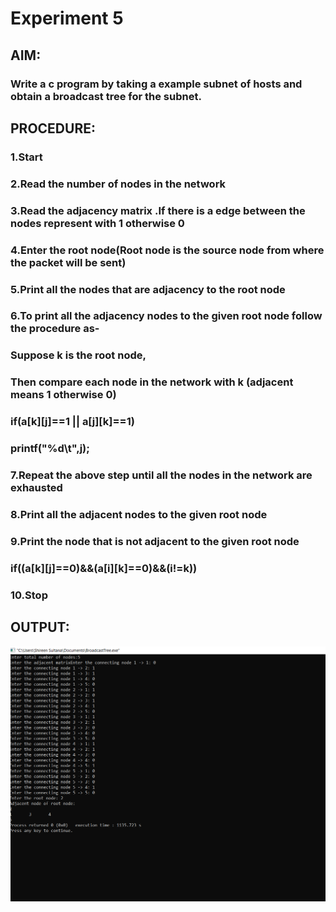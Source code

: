 # Experiment 5
## AIM:
### Write a c program by taking a example subnet of hosts and obtain a broadcast tree for the subnet.
## PROCEDURE:
### 1.Start
### 2.Read the number of nodes in the network
### 3.Read the adjacency matrix .If there is a edge between the nodes represent with 1 otherwise 0
### 4.Enter the root node(Root node is the source node from where the packet will be sent)
### 5.Print all the nodes that are adjacency to the root node
### 6.To print all the adjacency nodes to the given root node follow the procedure as-
### Suppose k is the root node,
### Then compare each node in the network with k (adjacent means 1 otherwise 0)
### if(a[k][j]==1 || a[j][k]==1)
### printf("%d\t",j);
### 7.Repeat the above step until all the nodes in the network are exhausted
### 8.Print all the adjacent nodes to the given root node
### 9.Print the node that is not adjacent to the given root node
### if((a[k][j]==0)&&(a[i][k]==0)&&(i!=k))
### 10.Stop
## OUTPUT:
![output](BroadCastTree.png)
